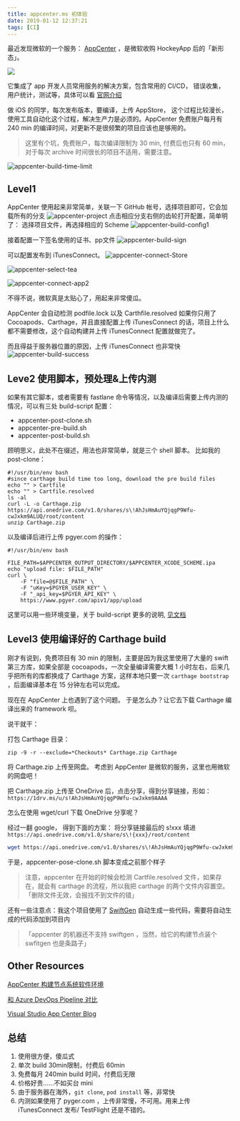 ```yaml
---
title: appcenter.ms 初体验
date: 2019-01-12 12:37:21
tags: [CI]
---
```


最近发现微软的一个服务： [AppCenter](https://appcenter.ms) ，是微软收购 HockeyApp 后的「新形态」。

![](http://cdn.imqsc.xyz/appcenter.ms.jpg)

它集成了 app 开发人员常用服务的解决方案，包含常用的 CI/CD， 错误收集， 用户统计，测试等，具体可以看 [官网介绍](https://docs.microsoft.com/zh-cn/appcenter/)

做 iOS 的同学，每次发布版本，要编译，上传 AppStore， 这个过程比较漫长，使用工具自动化这个过程，解决生产力是必须的。AppCenter 免费账户每月有 240 min 的编译时间，对更新不是很频繁的项目应该也是够用的。

> 这里有个坑，免费账户，每次编译限制为 30 min, 付费后也只有 60 min，对于每次 archive 时间很长的项目不适用，需要注意。

![appcenter-build-time-limit](http://cdn.imqsc.xyz/appcenter-build-time-limit.jpg)
## Level1
AppCenter 使用起来非常简单，关联一下 GitHub 帐号，选择项目即可，它会加载所有的分支
![appcenter-project](http://cdn.imqsc.xyz/appcenter-project.jpg)
点击相应分支右侧的齿轮打开配置，简单明了：
选择项目文件，再选择相应的 Scheme 
![appcenter-build-config1](http://cdn.imqsc.xyz/appcenter-build-config1.jpg)

接着配置一下签名使用的证书、pp文件
![appcenter-build-sign](http://cdn.imqsc.xyz/appcenter-build-sign.jpg)

可以配置发布到 iTunesConnect。
![appcenter-connect-Store](http://cdn.imqsc.xyz/appcenter-connect-Store.jpg)

![appcenter-select-tea](http://cdn.imqsc.xyz/appcenter-select-team.jpg)

![appcenter-connect-app2](http://cdn.imqsc.xyz/appcenter-connect-app2.jpg)

不得不说，微软真是太贴心了，用起来非常傻瓜。

AppCenter 会自动检测 podfile.lock 以及 Carthfile.resolved 
如果你只用了 Cocoapods、Carthage，并且直接配置上传 iTunesConnect 的话，项目上什么都不需要修改，这个自动构建并上传 iTunesConnect 配置就做完了。

而且得益于服务器位置的原因，上传 iTunesConnect 也非常快
![appcenter-build-success](http://cdn.imqsc.xyz/appcenter-build-success.jpg)


## Leve2 使用脚本，预处理&上传内测
如果有其它脚本，或者需要有 fastlane 命令等情况，以及编译后需要上传内测的情况，可以有三处 build-script 配置：
* appcenter-post-clone.sh
* appcenter-pre-build.sh
* appcenter-post-build.sh

顾明思义，此处不在缀述，用法也非常简单，就是三个 shell 脚本。
比如我的 post-clone：

```shell
#!/usr/bin/env bash
#since carthage build time too long, download the pre build files
echo "" > Cartfile
echo "" > Cartfile.resolved
ls -al
curl -L -o Carthage.zip https://api.onedrive.com/v1.0/shares/s\!AhJsHmAuYQjqgP9Wfu-cwJxkm9ALUQ/root/content
unzip Carthage.zip
```

以及编译后进行上传 pgyer.com 的操作：

```shell post-build.sh
#!/usr/bin/env bash

FILE_PATH=$APPCENTER_OUTPUT_DIRECTORY/$APPCENTER_XCODE_SCHEME.ipa
echo "upload file: $FILE_PATH"
curl \
    -F "file=@$FILE_PATH" \
    -F "uKey=$PGYER_USER_KEY" \
    -F "_api_key=$PGYER_API_KEY" \
    https://www.pgyer.com/apiv1/app/upload

```

这里可以用一些环境变量，关于 build-script 更多的说明, [见文档](https://docs.microsoft.com/zh-cn/appcenter/build/custom/scripts/)

## Level3 使用编译好的 Carthage build
刚才有说到，免费项目有 30 min 的限制，主要是因为我这里使用了大量的 swift 第三方库，如果全部是 cocoapods，一次全量编译需要大概 1 小时左右，后来几乎把所有的库都换成了 Carthage 方案，这样本地只要一次 `carthage bootstrap` ，后面编译基本在 15 分钟左右可以完成。

现在在 AppCenter 上也遇到了这个问题。
于是怎么办？让它去下载 Carthage 编译出来的 framework 呗。

说干就干：

打包 Carthage 目录：
```shell
zip -9 -r --exclude=*Checkouts* Carthage.zip Carthage
```
将 Carthage.zip 上传至网盘。
考虑到 AppCenter 是微软的服务，这里也用微软的网盘吧！

把 Carthage.zip 上传至 OneDrive 后，点击分享，得到分享链接，形如：
`https://1drv.ms/u/s!AhJsHmAuYQjqgP9Wfu-cwJxkm9AAAA`

怎么在使用 wget/curl 下载 OneDrive 分享呢？

经过一翻 google， 得到下面的方案：
将分享链接最后的 s!xxx
填进 `https://api.onedrive.com/v1.0/share/s\!{xxx}/root/content`

```bash 
wget https://api.onedrive.com/v1.0/shares/s\!AhJsHmAuYQjqgP9Wfu-cwJxkm9ALUQ/root/content
```

于是，appcenter-pose-clone.sh 脚本变成之前那个样子

> 注意，appcenter 在开始的时候会检测 Cartfile.resolved 文件，如果存在，就会有 carthage 的流程，所以我把 carthage 的两个文件内容置空。「删除文件无效，会报找不到文件的错」

还有一些注意点：我这个项目使用了 [SwiftGen](https://github.com/SwiftGen/SwiftGen) 自动生成一些代码，需要将自动生成的代码添加到项目内
>「appcenter 的机器还不支持 swiftgen ，当然，给它的构建节点装个 swfitgen 也是条路子」

## Other Resources
[AppCenter 构建节点系统软件环境](https://docs.microsoft.com/en-us/appcenter/build/software)

[和 Azure DevOps Pipeline 对比](https://docs.microsoft.com/en-us/appcenter/build/choose-between-services)

[Visual Studio App Center Blog](https://blogs.msdn.microsoft.com/vsappcenter/)

## 总结
1. 使用很方便，傻瓜式
2. 单次 build 30min限制，付费后 60min
3. 免费每月 240min build 时间，付费后无限
4. 价格好贵……不如买台 mini
5. 由于服务器在海外，`git clone`, `pod install` 等，非常快
6. 内测如果使用了 pyger.com ，上传非常慢，不可用。用来上传 iTunesConnect 发布/ TestFlight 还是不错的。